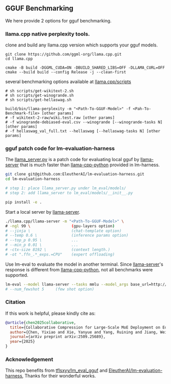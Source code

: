 ## GGUF Benchmarking

We here provide 2 options for gguf benchmarking.

### llama.cpp native perplexity tools.
clone and build any llama.cpp version which supports your gguf models.
```
git clone https://github.com/ggml-org/llama.cpp.git
cd llama.cpp

cmake -B build -DGGML_CUDA=ON -DBUILD_SHARED_LIBS=OFF -DLLAMA_CURL=OFF
cmake --build build --config Release -j --clean-first
```

several benchmarking options available at [llama.cpp/scripts](https://github.com/ggml-org/llama.cpp/tree/master/scripts)

```
# sh scripts/get-wikitext-2.sh
# sh scripts/get-winogrande.sh
# sh scripts/get-hellaswag.sh

build/bin/llama-perplexity -m "<Path-To-GGUF-Model>" -f <Pah-To-Benchmark-file> [other params]
# -f wikitext-2-raw/wiki.test.raw [other params]
# -f winogrande-debiased-eval.csv --winogrande [--winogrande-tasks N] [other params]
# -f hellaswag_val_full.txt --hellaswag [--hellaswag-tasks N] [other params]
```

### gguf patch code for lm-evaluation-harness

The [llama_server.py](llama_server.py) is a patch code for evaluating local gguf by [llama-server](https://github.com/ggml-org/llama.cpp/tree/master/examples/server) that is much faster than [llama-cpp-python](https://github.com/abetlen/llama-cpp-python) provided in lm-harness.

```bash
git clone git@github.com:EleutherAI/lm-evaluation-harness.git
cd lm-evaluation-harness

# step 1: place llama_server.py under lm_eval/models/
# step 2: add llama_server to lm_eval/models/__init__.py

pip install -e .
```

Start a local server by [llama-server](https://github.com/ggml-org/llama.cpp/tree/master/examples/server).
```bash
./llama.cpp/llama-server -m "<Path-To-GGUF-Model>" \
# -ngl 99 \                  (gpu-layers option)
# --jinja \                  (chat-template option)
# --temp 0.6 \               (inference params option)
# --top_p 0.95 \             ...
# --min_p 0.01 \             ...
# -ctx-size 8192 \           (context length.)
# -ot ".ffn_.*_exps.=CPU"    (expert offloading)
```

Use lm-eval to evaluate the model in another terminal. Since [llama-server](https://github.com/ggml-org/llama.cpp/tree/master/examples/server)'s response is different from [llama-cpp-python](https://github.com/abetlen/llama-cpp-python), not all benchmarks were supported.

```bash
lm-eval --model llama-server --tasks mmlu --model_args base_url=http://127.0.0.1:8080
# --num_fewshot 5     (few shot option)
```

### Citation

If this work is helpful, please kindly cite as:

```bibtex
@article{chen2025collaborative,
  title={Collaborative Compression for Large-Scale MoE Deployment on Edge},
  author={Chen, Yixiao and Xie, Yanyue and Yang, Ruining and Jiang, Wei and Wang, Wei and He, Yong and Chen, Yue and Zhao, Pu and Wang, Yanzhi},
  journal={arXiv preprint arXiv:2509.25689},
  year={2025}
}
```

### Acknowledgement

This repo benefits from [tflsxyy/lm_eval_gguf](https://github.com/tflsxyy/lm_eval_gguf) and [EleutherAI/lm-evaluation-harness](https://github.com/EleutherAI/lm-evaluation-harness), Thanks for their wonderful works.
